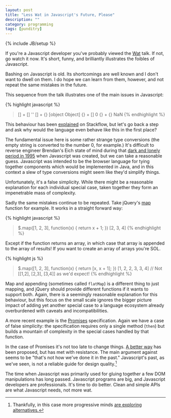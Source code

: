 ```yaml
---
layout: post
title: "Less Wat in Javascript's Future, Please"
description: ""
category: programming
tags: [punditry]
---
```

{% include JB/setup %}

If you're a Javascript developer you've probably viewed the [Wat](https://www.destroyallsoftware.com/talks/wat) talk. If not, go watch it now. It's short, funny, and brilliantly illustrates the foibles of Javascript.

Bashing on Javascript is old. Its shortcomings are well known and I don't want to dwell on them. I do hope we can learn from them, however, and not repeat the same mistakes in the future.

This sequence from the talk illustrates one of the main issues in Javascript:

{% highlight javascript %}
> [] + []
''
> [] + {}
[object Object]
> {} + []
0
> {} + {}
NaN
{% endhighlight %}

This behaviour has been [explained](http://stackoverflow.com/questions/9032856/what-is-the-explanation-for-these-bizarre-javascript-behaviours-mentioned-in-the/9033306#9033306) on Stackflow, but let's go back a step and ask why would the language even behave like this in the first place?

The fundamental issue here is some rather strange type conversions (the empty string is converted to the number 0, for example.) It's difficult to reverse engineer Brendan's Eich state of mind during that [dark and lonely period in 1995](https://brendaneich.com/2010/07/a-brief-history-of-javascript/) when Javascript was created, but we can take a reasonable guess. Javascript was intended to be the browser language for tying together components which would be implemented in Java, and in this context a slew of type conversions might seem like they'd simplify things.

Unfortunately, it's a false simplicity. While there might be a reasonable explanation for each individual special case, taken together they form an impenetrable mass of complexity.

Sadly the same mistakes continue to be repeated. Take jQuery's [map](http://api.jquery.com/jQuery.map/) function for example. It works in a straight forward way:

{% highlight javascript %}
> $.map([1, 2, 3], function(x) { return x + 1; })
[2, 3, 4]
{% endhighlight %}

Except if the function returns an array, in which case that array is appended to the array of results! If you want to create an array of arrays you're SOL.

{% highlight js %}
> $.map([1, 2, 3], function(x) { return [x, x + 1]; })
[1, 2, 2, 3, 3, 4] // Not [[1,2], [2,3], [3,4]] as we'd expect!
{% endhighlight %}

Map and appending (sometimes called `flatMap`) is a different thing to just mapping, and jQuery should provide different functions if it wants to support both. Again, there is a seemingly reasonable explanation for this behaviour, but this focus on the small scale ignores the bigger picture impact of adding yet another special case to a language ecosystem already overburdened with caveats and incompatibilities.

A more recent example is the [Promises](http://promises-aplus.github.io/promises-spec/) specification. Again we have a case of false simplicity: the specification requires only a single method (`then`) but builds a mountain of complexity in the special cases handled by that function.

In the case of Promises it's not too late to change things. [A better way](https://github.com/promises-aplus/promises-spec/issues/94) has been proposed, but has met with resistance. The main argument against seems to be "that's not how we've done it in the past." Javascript's past, as we've seen, is not a reliable guide for design quality.[^monads]

[^monads]: Thankfully, in this case more progressive minds [are exploring alternatives.](https://github.com/promises-aplus/promises-spec/issues/97)

The time when Javascript was primarily used for gluing together a few DOM manipulations has long passed. Javascript programs are big, and Javascript developers are professionals. It's time to do better. Clean and simple APIs are what Javascript needs, not more wat.
